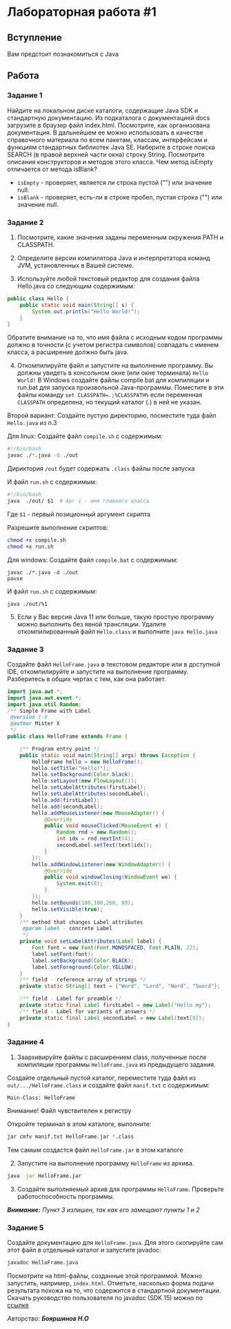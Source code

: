 # Лабораторная работа #1

## Вступление

Вам предстоит познакомиться с Java

## Работа

### Задание 1

Найдите на локальном диске каталоги, содержащие Java SDK и
стандартную документацию. Из подкаталога с документацией docs загрузите в
браузер файл index.html. Посмотрите, как организована документация. В
дальнейшем ее можно использовать в качестве справочного материала по всем
пакетам, классам, интерфейсам и функциям стандартных библиотек Java SE.
Наберите в строке поиска SEARCH (в правой верхней части окна) строку String.
Посмотрите описания конструкторов и методов этого класса. Чем метод isEmpty
отличается от метода isBlank? 

* `isEmpty` - проверяет, является ли строка пустой ("") или значение null.
* `isBlank` - проверяет, есть-ли в строке пробел, пустая строка ("") или значение null.

### Задание 2

1) Посмотрите, какие значения заданы переменным окружения PATH и
СLASSPATH.
2) Определите версии компилятора Java и интерпретатора команд JVM,
установленных в Вашей системе.

3) Используйте любой текстовый редактор для создания файла Hello.java со
следующим содержимым:
```Java
public class Hello {
    public static void main(String[] s) {
        System.out.println("Hello World!");
    }
}
```
Обратите внимание на то, что имя файла с исходным кодом программы должно
в точности (с учетом регистра символов) совпадать с именем класса, а
расширение должно быть java.

4) Откомпилируйте файл и запустите на выполнение программу. Вы должны
увидеть в консольном окне (или окне терминала)
`Hello World!`
В Windows создайте файлы compile.bat для компиляции и run.bat для запуска
произвольной Java-программы. Поместите в эти файлы команду `set
CLASSPATH=.;%CLASSPATH%` если переменная `CLASSPATH` определена, но
текущий каталог (.) в ней не указан.

Второй вариант:
Создайте пустую директорию, посместите туда файл `Hello.java` из п.3

Для linux:
Создайте файл `compile.sh` с содержимым:
```bash
#!/bin/bash
javac ./*.java -d ./out
```
Дириктория `/out` будет содержать `.class` файлы после запуска

И файл `run.sh` с содержимым:
```bash
#!/bin/bash
java  ./out/ $1  # Арг 1 - имя главного класса
```
Где `$1` - первый позиционный аргумент скрипта

Разрешите выполнение скриптов:
```bash
chmod +x compile.sh
chmod +x run.sh
```

Для windows:
Создайте файл `compile.bat` с содержимым:
```
javac ./*.java -d ./out
pause
```
И файл `run.sh` с содержимым:
```
java ./out/%1
```

5) Если у Вас версия Java 11 или больше, такую простую программу можно
выполнить без явной трансляции. Удалите откомпилированный файл `Hello.class`
и выполните
`java Hello.java`

### Задание 3

Создайте файл `HelloFrame.java` в текстовом редакторе или в
доступной IDE, откомпилируйте и запустите на выполнение программу.
Разберитесь в общих чертах с тем, как она работает.

```Java
import java.awt.*;
import java.awt.event.*;
import java.util.Random;
/** Simple Frame with Label
 @version 1.0
 @author Mister X
 */
public class HelloFrame extends Frame {

    /** Program entry point */
    public static void main(String[] args) throws Exception {
        HelloFrame hello = new HelloFrame();
        hello.setTitle("Hello!");
        hello.setBackground(Color.black);
        hello.setLayout(new FlowLayout());
        hello.setLabelAttributes(firstLabel);
        hello.setLabelAttributes(secondLabel);
        hello.add(firstLabel);
        hello.add(secondLabel);
        hello.addMouseListener(new MouseAdapter() {
            @Override
            public void mouseClicked(MouseEvent e) {
                Random rnd = new Random();
                int idx = rnd.nextInt(4);
                secondLabel.setText(text[idx]);
            }
        });
        hello.addWindowListener(new WindowAdapter() {
            @Override
            public void windowClosing(WindowEvent we) {
                System.exit(0);
            }
        });
        hello.setBounds(100,100,260, 80);
        hello.setVisible(true);
    }
    /** method that changes Label attributes
     @param label - concrete Label
     */
    private void setLabelAttributes(Label label) {
        Font font = new Font(Font.MONOSPACED, Font.PLAIN, 22);
        label.setFont(font);
        label.setBackground(Color.BLACK);
        label.setForeground(Color.YELLOW);
    }
    /** field - reference array of strings */
    private static String[] text = {"Word", "Lord", "Nord", "Sword"};

    /** field - Label for preamble */
    private static final Label firstLabel = new Label("Hello my");
    /** field - Label for variants of answers */
    private static final Label secondLabel = new Label(text[0]);
}
```

### Задание 4

1) Заархивируйте файлы с расширением class, полученные после
компиляции программы `HelloFrame.java` из предыдущего задания.

Создайте отдельный пустой каталог, переместите туда файл из
`out/.../HelloFrame.class` и создайте файл `manif.txt`
с содержимым:

```
Main-Class: HelloFrame
```
Внимание! Файл чувствителен к регистру

Откройте терминал в этом каталоге, выполните:
```bash
jar cmfv manif.txt HelloFrame.jar *.class
```
Тем самым создастся файл `HelloFrame.jar` в этом каталоге

2) Запустите на выполнение программу `HelloFrame` из архива.

```bash
java -jar HelloFrame.jar
```
3) Создайте выполняемый архив для программы `HelloFrame`. Проверьте
работоспособность программы.

***Внимание:** Пункт 3 излишен, так как его замещают пункты 1 и 2*

### Задание 5

Создайте документацию для `HelloFrame.java`. Для этого скопируйте
сам этот файл в отдельный каталог и запустите javadoc:
```bash
javadoc HelloFrame.java
```

Посмотрите на html-файлы, созданные этой программой. Можно запустить,
например, `index.html`. Отметьте, насколько форма подачи результата похожа на
то, что содержится в стандартной документации.
Скачать руководство пользователя по javadoc (SDK 15) можно по [ссылке](https://docs.oracle.com/en/java/javase/15/javadoc/javadoc-guide.pdf)

*Авторство: **Бояршинов Н.О***
